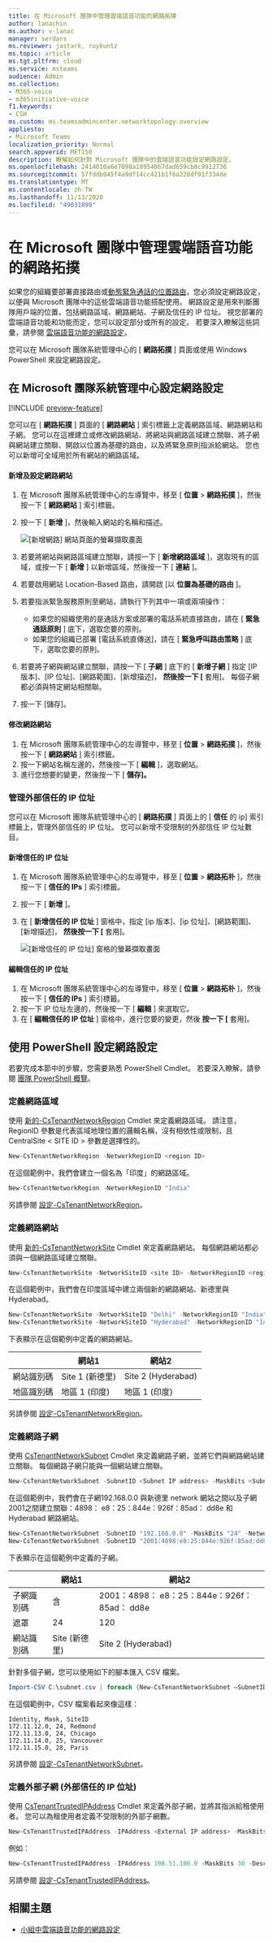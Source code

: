 ```yaml
---
title: 在 Microsoft 團隊中管理雲端語音功能的網路拓撲
author: lanachin
ms.author: v-lanac
manager: serdars
ms.reviewer: jastark, roykuntz
ms.topic: article
ms.tgt.pltfrm: cloud
ms.service: msteams
audience: Admin
ms.collection:
- M365-voice
- m365initiative-voice
f1.keywords:
- CSH
ms.custom: ms.teamsadmincenter.networktopology.overview
appliesto:
- Microsoft Teams
localization_priority: Normal
search.appverid: MET150
description: 瞭解如何針對 Microsoft 團隊中的雲端語音功能設定網路設定。
ms.openlocfilehash: 2414010a6e7098a18954067dad659cb8c9912736
ms.sourcegitcommit: 57fddb045f4a9df14cc421b1f6a228df91f334de
ms.translationtype: MT
ms.contentlocale: zh-TW
ms.lasthandoff: 11/13/2020
ms.locfileid: "49031099"
---
```

# <a name="manage-your-network-topology-for-cloud-voice-features-in-microsoft-teams"></a>在 Microsoft 團隊中管理雲端語音功能的網路拓撲

如果您的組織要部署直接路由或[動態緊急通話](configure-dynamic-emergency-calling.md)[的位置路由](location-based-routing-plan.md)，您必須設定網路設定，以便與 Microsoft 團隊中的這些雲端語音功能搭配使用。 網路設定是用來判斷團隊用戶端的位置，包括網路區域、網路網站、子網及信任的 IP 位址。 視您部署的雲端語音功能和功能而定，您可以設定部分或所有的設定。 若要深入瞭解這些詞彙，請參閱 [雲端語音功能的網路設定](cloud-voice-network-settings.md)。

您可以在 Microsoft 團隊系統管理中心的 [ **網路拓撲** ] 頁面或使用 Windows PowerShell 來設定網路設定。

## <a name="configure-network-settings-in-the-microsoft-teams-admin-center"></a>在 Microsoft 團隊系統管理中心設定網路設定

[!INCLUDE [preview-feature](includes/preview-feature.md)]

您可以在 [ **網路拓撲** ] 頁面的 [ **網路網站** ] 索引標籤上定義網路區域、網路網站和子網。 您可以在這裡建立或修改網路網站、將網站與網路區域建立關聯、將子網與網站建立關聯、開啟以位置為基礎的路由，以及將緊急原則指派給網站。 您也可以新增可全域用於所有網站的網路區域。

#### <a name="add-and-configure-a-network-site"></a>新增及設定網路網站

1. 在 Microsoft 團隊系統管理中心的左導覽中，移至 [ **位置**  >  **網路拓撲** ]，然後按一下 [ **網路網站** ] 索引標籤。
2. 按一下 [ **新增** ]，然後輸入網站的名稱和描述。

    ![[新增網路] 網站頁面的螢幕擷取畫面](media/manage-network-topology-add-site.png)

3. 若要將網站與網路區域建立關聯，請按一下 [ **新增網路區域** ]，選取現有的區域，或按一下 [ **新增** ] 以新增區域，然後按一下 [ **連結** ]。  
4. 若要啟用網站 Location-Based 路由，請開啟 [以 **位置為基礎的路由** ]。
5. 若要指派緊急服務原則至網站，請執行下列其中一項或兩項操作：

    - 如果您的組織使用的是通話方案或部署的電話系統直接路由，請在 [ **緊急通話原則** ] 底下，選取您要的原則。
    - 如果您的組織已部署 [電話系統直傳送]，請在 [ **緊急呼叫路由策略** ] 底下，選取您要的原則。

6. 若要將子網與網站建立關聯，請按一下 [ **子網** ] 底下的 [ **新增子網** ] 指定 [IP 版本]、[IP 位址]、[網路範圍]、[新增描述]， **然後按一下 [** 套用]。 每個子網都必須與特定網站相關聯。
7. 按一下 [儲存]。

#### <a name="modify-a-network-site"></a>修改網路網站

1. 在 Microsoft 團隊系統管理中心的左導覽中，移至 [ **位置**  >  **網路拓撲** ]，然後按一下 [ **網路網站** ] 索引標籤。
2. 按一下網站名稱左邊的，然後按一下 [ **編輯** ]，選取網站。
3. 進行您想要的變更，然後按一下 [ **儲存]。**

### <a name="manage-external-trusted-ip-addresses"></a>管理外部信任的 IP 位址

您可以在 Microsoft 團隊系統管理中心的 [ **網路拓撲** ] 頁面上的 [ **信任** 的 ip] 索引標籤上，管理外部信任的 IP 位址。 您可以新增不受限制的外部信任 IP 位址數目。

#### <a name="add-a-trusted-ip-address"></a>新增信任的 IP 位址

1. 在 Microsoft 團隊系統管理中心的左導覽中，移至 [ **位置**  >  **網路拓朴** ]，然後按一下 [ **信任的 IPs** ] 索引標籤。
2. 按一下 [ **新增** ]。
3. 在 [ **新增信任的 IP 位址** ] 窗格中，指定 [ip 版本]、[ip 位址]、[網路範圍]、[新增描述]， **然後按一下 [** 套用]。

    ![[新增信任的 IP 位址] 窗格的螢幕擷取畫面](media/manage-network-topology-add-trusted-ip.png)

#### <a name="edit-a-trusted-ip-address"></a>編輯信任的 IP 位址

1. 在 Microsoft 團隊系統管理中心的左導覽中，移至 [ **位置**  >  **網路拓朴** ]，然後按一下 [ **信任的 IPs** ] 索引標籤。
2. 按一下 IP 位址左邊的，然後按一下 [ **編輯** ] 來選取它。
3. 在 [ **編輯信任的 IP 位址** ] 窗格中，進行您要的變更，然後 **按一下 [** 套用]。

## <a name="configure-network-settings-using-powershell"></a>使用 PowerShell 設定網路設定

若要完成本節中的步驟，您需要熟悉 PowerShell Cmdlet。 若要深入瞭解，請參閱 [團隊 PowerShell 概覽](teams-powershell-overview.md)。

### <a name="define-network-regions"></a>定義網路區域

 使用 [新的-CsTenantNetworkRegion](https://docs.microsoft.com/powershell/module/skype/New-CsTenantNetworkRegion) Cmdlet 來定義網路區域。 請注意，RegionID 參數是代表區域地理位置的邏輯名稱，沒有相依性或限制，且 CentralSite &lt; SITE ID &gt; 參數是選擇性的。

```PowerShell
New-CsTenantNetworkRegion -NetworkRegionID <region ID>  
```

在這個範例中，我們會建立一個名為「印度」的網路區域。
```PowerShell
New-CsTenantNetworkRegion -NetworkRegionID "India"  
```

另請參閱 [設定-CsTenantNetworkRegion](https://docs.microsoft.com/powershell/module/skype/set-cstenantnetworkregion)。

### <a name="define-network-sites"></a>定義網路網站

使用 [新的-CsTenantNetworkSite](https://docs.microsoft.com/powershell/module/skype/new-cstenantnetworksite?view=skype-ps) Cmdlet 來定義網路網站。 每個網路網站都必須與一個網路區域建立關聯。

```PowerShell
New-CsTenantNetworkSite -NetworkSiteID <site ID> -NetworkRegionID <region ID>
```

在這個範例中，我們會在印度區域中建立兩個新的網路網站、新德里與 Hyderabad。

```PowerShell
New-CsTenantNetworkSite -NetworkSiteID "Delhi" -NetworkRegionID "India"
New-CsTenantNetworkSite -NetworkSiteID "Hyderabad" -NetworkRegionID "India"
```

下表顯示在這個範例中定義的網路網站。

||網站1 |網站2 |
|---------|---------|---------|
|網站識別碼    |    Site 1 (新德里)      |  Site 2 (Hyderabad)        |
|地區識別碼  |     地區 1 (印度)     |   地區 1 (印度)       |

另請參閱 [設定-CsTenantNetworkRegion](https://docs.microsoft.com/powershell/module/skype/set-cstenantnetworksite)。

### <a name="define-network-subnets"></a>定義網路子網

使用 [CsTenantNetworkSubnet](https://docs.microsoft.com/powershell/module/skype/new-cstenantnetworksubnet?view=skype-ps) Cmdlet 來定義網路子網，並將它們與網路網站建立關聯。 每個網路子網只能與一個網站建立關聯。

```PowerShell
New-CsTenantNetworkSubnet -SubnetID <Subnet IP address> -MaskBits <Subnet bitmask> -NetworkSiteID <site ID>
```

在這個範例中，我們會在子網192.168.0.0 與新德里 network 網站之間以及子網2001之間建立關聯：4898： e8：25：844e：926f：85ad： dd8e 和 Hyderabad 網路網站。

```PowerShell
New-CsTenantNetworkSubnet -SubnetID "192.168.0.0" -MaskBits "24" -NetworkSiteID "Delhi"
New-CsTenantNetworkSubnet -SubnetID "2001:4898:e8:25:844e:926f:85ad:dd8e" -MaskBits "120" -NetworkSiteID "Hyderabad"
```

下表顯示在這個範例中定義的子網。

||網站1 |網站2 |
|---------|---------|---------|
|子網識別碼   |    含     |  2001：4898： e8：25：844e：926f：85ad： dd8e     |
|遮罩  |     24    |   120      |
|網站識別碼  | Site (新德里)  | Site 2 (Hyderabad)  |

針對多個子網，您可以使用如下的腳本匯入 CSV 檔案。

```PowerShell
Import-CSV C:\subnet.csv | foreach {New-CsTenantNetworkSubnet –SubnetID $_.Identity -MaskBits $_.Mask -NetworkSiteID $_.SiteID}  
```

在這個範例中，CSV 檔案看起來像這樣： 

```console
Identity, Mask, SiteID
172.11.12.0, 24, Redmond
172.11.13.0, 24, Chicago
172.11.14.0, 25, Vancouver
172.11.15.0, 28, Paris
```

另請參閱 [設定-CsTenantNetworkSubnet](hhttps://docs.microsoft.com/powershell/module/skype/set-cstenantnetworksubnet)。

### <a name="define-external-subnets-external-trusted-ip-addresses"></a>定義外部子網 (外部信任的 IP 位址) 

使用 [CsTenantTrustedIPAddress](https://docs.microsoft.com/powershell/module/skype/new-cstenanttrustedipaddress?view=skype-ps) Cmdlet 來定義外部子網，並將其指派給租使用者。 您可以為租使用者定義不受限制的外部子網數。

```PowerShell
New-CsTenantTrustedIPAddress -IPAddress <External IP address> -MaskBits <Subnet bitmask> -Description <description> 
```

例如：

```PowerShell
New-CsTenantTrustedIPAddress -IPAddress 198.51.100.0 -MaskBits 30 -Description "Contoso address"  
```

另請參閱 [設定-CsTenantTrustedIPAddress](https://docs.microsoft.com/powershell/module/skype/set-cstenanttrustedipaddress)。

## <a name="related-topics"></a>相關主題

- [小組中雲端語音功能的網路設定](cloud-voice-network-settings.md)
